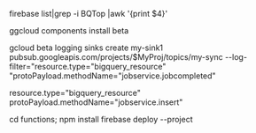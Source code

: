 firebase list|grep -i BQTop |awk '{print $4}'

ggcloud components install beta


gcloud beta logging sinks create my-sink1
pubsub.googleapis.com/projects/$MyProj/topics/my-sync
--log-filter="resource.type="bigquery_resource"
"protoPayload.methodName="jobservice.jobcompleted"

resource.type="bigquery_resource" 
protoPayload.methodName="jobservice.insert"

cd functions; npm install
firebase deploy --project <projectId>
